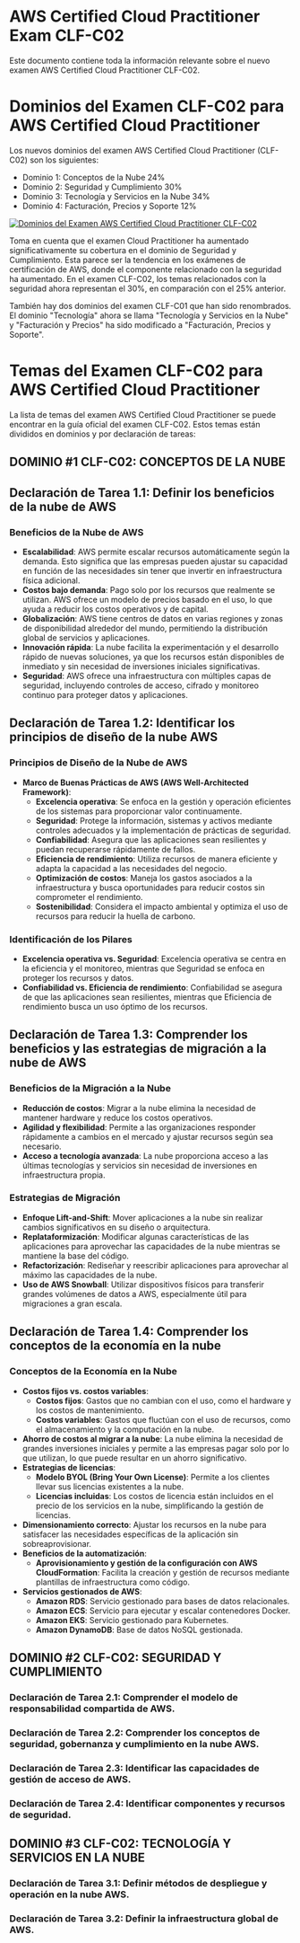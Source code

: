 # AWS Certified Cloud Practitioner Exam CLF-C02
Este documento contiene toda la información relevante sobre el nuevo examen AWS Certified Cloud Practitioner CLF-C02.

# Dominios del Examen CLF-C02 para AWS Certified Cloud Practitioner
Los nuevos dominios del examen AWS Certified Cloud Practitioner (CLF-C02) son los siguientes:

- Dominio 1: Conceptos de la Nube 24%
- Dominio 2: Seguridad y Cumplimiento 30%
- Dominio 3: Tecnología y Servicios en la Nube 34%
- Dominio 4: Facturación, Precios y Soporte 12%

[![Dominios del Examen AWS Certified Cloud Practitioner CLF-C02](https://td-mainsite-cdn.tutorialsdojo.com/wp-content/uploads/2023/06/aws-certified-cloud-practitioner-clf-c02-exam-guide-exam-topics-pdf-book-1200x899.png)](https://tutorialsdojo.com/new-aws-certified-cloud-practitioner-clf-c02-exam-version-in-2023/)

Toma en cuenta que el examen Cloud Practitioner ha aumentado significativamente su cobertura en el dominio de Seguridad y Cumplimiento. Esta parece ser la tendencia en los exámenes de certificación de AWS, donde el componente relacionado con la seguridad ha aumentado. En el examen CLF-C02, los temas relacionados con la seguridad ahora representan el 30%, en comparación con el 25% anterior.

También hay dos dominios del examen CLF-C01 que han sido renombrados. El dominio "Tecnología" ahora se llama "Tecnología y Servicios en la Nube" y "Facturación y Precios" ha sido modificado a "Facturación, Precios y Soporte".

# Temas del Examen CLF-C02 para AWS Certified Cloud Practitioner
La lista de temas del examen AWS Certified Cloud Practitioner se puede encontrar en la guía oficial del examen CLF-C02. Estos temas están divididos en dominios y por declaración de tareas:

## DOMINIO #1 CLF-C02: CONCEPTOS DE LA NUBE

## Declaración de Tarea 1.1: Definir los beneficios de la nube de AWS

### Beneficios de la Nube de AWS
- **Escalabilidad**: AWS permite escalar recursos automáticamente según la demanda. Esto significa que las empresas pueden ajustar su capacidad en función de las necesidades sin tener que invertir en infraestructura física adicional.
- **Costos bajo demanda**: Pago solo por los recursos que realmente se utilizan. AWS ofrece un modelo de precios basado en el uso, lo que ayuda a reducir los costos operativos y de capital.
- **Globalización**: AWS tiene centros de datos en varias regiones y zonas de disponibilidad alrededor del mundo, permitiendo la distribución global de servicios y aplicaciones.
- **Innovación rápida**: La nube facilita la experimentación y el desarrollo rápido de nuevas soluciones, ya que los recursos están disponibles de inmediato y sin necesidad de inversiones iniciales significativas.
- **Seguridad**: AWS ofrece una infraestructura con múltiples capas de seguridad, incluyendo controles de acceso, cifrado y monitoreo continuo para proteger datos y aplicaciones.

## Declaración de Tarea 1.2: Identificar los principios de diseño de la nube AWS

### Principios de Diseño de la Nube de AWS
- **Marco de Buenas Prácticas de AWS (AWS Well-Architected Framework)**:
  - **Excelencia operativa**: Se enfoca en la gestión y operación eficientes de los sistemas para proporcionar valor continuamente.
  - **Seguridad**: Protege la información, sistemas y activos mediante controles adecuados y la implementación de prácticas de seguridad.
  - **Confiabilidad**: Asegura que las aplicaciones sean resilientes y puedan recuperarse rápidamente de fallos.
  - **Eficiencia de rendimiento**: Utiliza recursos de manera eficiente y adapta la capacidad a las necesidades del negocio.
  - **Optimización de costos**: Maneja los gastos asociados a la infraestructura y busca oportunidades para reducir costos sin comprometer el rendimiento.
  - **Sostenibilidad**: Considera el impacto ambiental y optimiza el uso de recursos para reducir la huella de carbono.

### Identificación de los Pilares
- **Excelencia operativa vs. Seguridad**: Excelencia operativa se centra en la eficiencia y el monitoreo, mientras que Seguridad se enfoca en proteger los recursos y datos.
- **Confiabilidad vs. Eficiencia de rendimiento**: Confiabilidad se asegura de que las aplicaciones sean resilientes, mientras que Eficiencia de rendimiento busca un uso óptimo de los recursos.

## Declaración de Tarea 1.3: Comprender los beneficios y las estrategias de migración a la nube de AWS

### Beneficios de la Migración a la Nube
- **Reducción de costos**: Migrar a la nube elimina la necesidad de mantener hardware y reduce los costos operativos.
- **Agilidad y flexibilidad**: Permite a las organizaciones responder rápidamente a cambios en el mercado y ajustar recursos según sea necesario.
- **Acceso a tecnología avanzada**: La nube proporciona acceso a las últimas tecnologías y servicios sin necesidad de inversiones en infraestructura propia.

### Estrategias de Migración
- **Enfoque Lift-and-Shift**: Mover aplicaciones a la nube sin realizar cambios significativos en su diseño o arquitectura.
- **Replataformización**: Modificar algunas características de las aplicaciones para aprovechar las capacidades de la nube mientras se mantiene la base del código.
- **Refactorización**: Rediseñar y reescribir aplicaciones para aprovechar al máximo las capacidades de la nube.
- **Uso de AWS Snowball**: Utilizar dispositivos físicos para transferir grandes volúmenes de datos a AWS, especialmente útil para migraciones a gran escala.

## Declaración de Tarea 1.4: Comprender los conceptos de la economía en la nube

### Conceptos de la Economía en la Nube
- **Costos fijos vs. costos variables**:
  - **Costos fijos**: Gastos que no cambian con el uso, como el hardware y los costos de mantenimiento.
  - **Costos variables**: Gastos que fluctúan con el uso de recursos, como el almacenamiento y la computación en la nube.
- **Ahorro de costos al migrar a la nube**: La nube elimina la necesidad de grandes inversiones iniciales y permite a las empresas pagar solo por lo que utilizan, lo que puede resultar en un ahorro significativo.
- **Estrategias de licencias**:
  - **Modelo BYOL (Bring Your Own License)**: Permite a los clientes llevar sus licencias existentes a la nube.
  - **Licencias incluidas**: Los costos de licencia están incluidos en el precio de los servicios en la nube, simplificando la gestión de licencias.
- **Dimensionamiento correcto**: Ajustar los recursos en la nube para satisfacer las necesidades específicas de la aplicación sin sobreaprovisionar.
- **Beneficios de la automatización**:
  - **Aprovisionamiento y gestión de la configuración con AWS CloudFormation**: Facilita la creación y gestión de recursos mediante plantillas de infraestructura como código.
- **Servicios gestionados de AWS**:
  - **Amazon RDS**: Servicio gestionado para bases de datos relacionales.
  - **Amazon ECS**: Servicio para ejecutar y escalar contenedores Docker.
  - **Amazon EKS**: Servicio gestionado para Kubernetes.
  - **Amazon DynamoDB**: Base de datos NoSQL gestionada.

## DOMINIO #2 CLF-C02: SEGURIDAD Y CUMPLIMIENTO

### Declaración de Tarea 2.1: Comprender el modelo de responsabilidad compartida de AWS.

### Declaración de Tarea 2.2: Comprender los conceptos de seguridad, gobernanza y cumplimiento en la nube AWS.

### Declaración de Tarea 2.3: Identificar las capacidades de gestión de acceso de AWS.

### Declaración de Tarea 2.4: Identificar componentes y recursos de seguridad.

## DOMINIO #3 CLF-C02: TECNOLOGÍA Y SERVICIOS EN LA NUBE

### Declaración de Tarea 3.1: Definir métodos de despliegue y operación en la nube AWS.

### Declaración de Tarea 3.2: Definir la infraestructura global de AWS.

